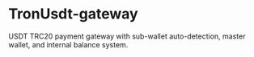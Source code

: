 # TronUsdt-gateway
USDT TRC20 payment gateway with sub-wallet auto-detection, master wallet, and internal balance system.
